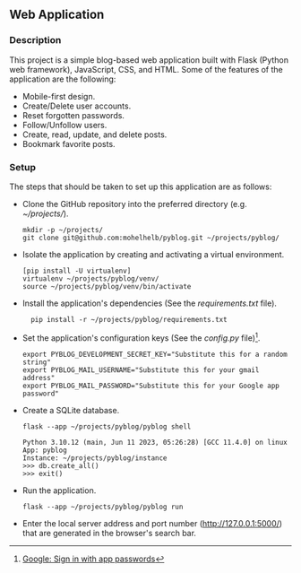 ## Web Application

### Description
This project is a simple blog-based web application built with Flask (Python web framework), JavaScript, CSS, and HTML. Some of the features of the application are the following:

- Mobile-first design.
- Create/Delete user accounts. 
- Reset forgotten passwords. 
- Follow/Unfollow users.
- Create, read, update, and delete posts.
- Bookmark favorite posts.

### Setup
The steps that should be taken to set up this application are as follows:

- Clone the GitHub repository into the preferred directory (e.g. *~/projects/*).
  ~~~	
  mkdir -p ~/projects/
  git clone git@github.com:mohelhelb/pyblog.git ~/projects/pyblog/
  ~~~	
- Isolate the application by creating and activating a virtual environment.
	~~~	
  [pip install -U virtualenv]
  virtualenv ~/projects/pyblog/venv/
  source ~/projects/pyblog/venv/bin/activate
  ~~~	
- Install the application's dependencies (See the *requirements.txt* file).
  ~~~	
	pip install -r ~/projects/pyblog/requirements.txt
  ~~~
- Set the application's configuration keys (See the *config.py* file)[^1].
  [^1]: [Google: Sign in with app passwords](https://support.google.com/accounts/answer/185833?hl=en)
  ~~~
  export PYBLOG_DEVELOPMENT_SECRET_KEY="Substitute this for a random string"
  export PYBLOG_MAIL_USERNAME="Substitute this for your gmail address"
  export PYBLOG_MAIL_PASSWORD="Substitute this for your Google app password"
  ~~~
- Create a SQLite database.
  ~~~
  flask --app ~/projects/pyblog/pyblog shell
  ~~~
  ~~~
  Python 3.10.12 (main, Jun 11 2023, 05:26:28) [GCC 11.4.0] on linux
  App: pyblog
  Instance: ~/projects/pyblog/instance
  >>> db.create_all()
  >>> exit()
  ~~~
- Run the application.
  ~~~
  flask --app ~/projects/pyblog/pyblog run
  ~~~
- Enter the local server address and port number (http://127.0.0.1:5000/) that are generated in the browser's search bar.
